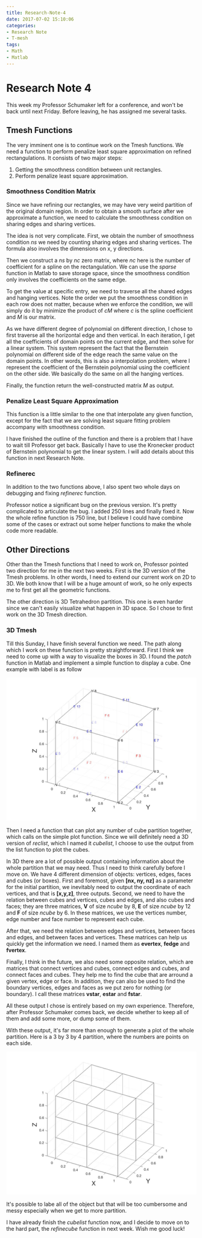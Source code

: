 ```yaml
---
title: Research-Note-4
date: 2017-07-02 15:10:06
categories:
- Research Note
- T-mesh
tags:
- Math
- Matlab
---
```




# Research Note 4 

This week my Professor Schumaker left for a conference, and won't be back until next Friday. Before leaving, he has assigned me several tasks. 

## Tmesh Functions

The very imminent one is to continue work on the Tmesh functions. We need a function to perform penalize least square approximation on refined rectangulations. It consists of two major steps: 

1. Getting the smoothness condition between unit rectangles.
2. Perform penalize least square approximation.

### Smoothness Condition Matrix

Since we have refining our rectangles, we may have very weird partition of the original domain region. In order to obtain a smooth surface after we approximate a function, we need to calculate the smoothness condition on sharing edges and sharing vertices. 

The idea is not very complicate. First, we obtain the number of smoothness condition $ns$ we need by counting sharing edges and sharing vertices. The formula also involves the dimensions on x, y directions. 

Then we construct a $ns$ by $nc$ zero matrix, where $nc$ here is the number of coefficient for a spline on the rectangulation. We can use the *sparse* function in Matlab to save storage space, since the smoothness condition only involves the coefficients on the same edge. 

To get the value at specific entry, we need to traverse all the shared edges and hanging vertices. Note the order we put the smoothness condition in each row does not matter, because when we enforce the condition, we will simply do it by minimize the product of $cM$ where $c$ is the spline coefficient and $M$ is our matrix.

As we have different degree of polynomial on different direction, I chose to first traverse all the horizontal edge and then vertical. In each iteration, I get all the coefficients of domain points on the current edge, and then solve for a linear system. This system represent the fact that the Bernstein polynomial on different side of the edge reach the same value on the domain points. In other words, this is also a interpolation problem, where I represent the coefficient of the Bernstein polynomial using the coefficient on the other side. We basically do the same on all the hanging vertices. 

Finally, the function return the well-constructed matrix $M$ as output.



### Penalize Least Square Approximation

This function is a little similar to the one that interpolate any given function, except for the fact that we are solving least square fitting problem accompany with smoothness condition. 

I have finished the outline of the function and there is a problem that I have to wait till Professor get back. Basically I have to use the Kronecker product of Bernstein polynomial to get the linear system. I will add details about this function in next Research Note.



### Refinerec

In addition to the two functions above, I also spent two whole days on debugging and fixing *refinerec* function. 

Professor notice a significant bug on the previous version. It's pretty complicated to articulate the bug. I added 250 lines and finally fixed it. Now the whole refine function is 750 line, but I believe I could have combine some of the cases or extract out some helper functions to make the whole code more readable.



## Other Directions

Other than the Tmesh functions that I need to work on, Professor pointed two direction for me in the next two weeks. First is the 3D version of the Tmesh problems. In other words, I need to extend our current work on 2D to 3D. We both know that I will be a huge amount of work, so he only expects me to first get all the geometric functions. 

The other direction is 3D Tetrahedron partition. This one is even harder since we can't easily visualize what happen in 3D space. So I chose to first work on the 3D Tmesh direction. 

### 3D Tmesh

Till this Sunday, I have finish several function we need. The path along which I work on these function is pretty straightforward. First I think we need to come up with a way to visualize the boxes in 3D. I found the *patch* function in Matlab and implement a simple function to display a cube. One example with label is as follow

<img src="/images/Research/Tmesh3D/reference.jpg">

Then I need a function that can plot any number of cube partition together, which calls on the simple plot function. Since we will definitely need a 3D version of *reclist*, which I named it *cubelist*, I choose to use the output from the list function to plot the cubes. 

In 3D there are a lot of possible output containing information about the whole partition that we may need. Thus I need to think carefully before I move on. We have 4 different dimension of objects: vertices, edges, faces and cubes (or boxes). First and foremost, given $\textbf{[nx, ny, nz]}$ as a parameter for the initial partition, we inevitably need to output the coordinate of each vertices, and that is $\textbf{[x,y,z]}$, three outputs. Second, we need to have the relation between cubes and vertices, cubes and edges, and also cubes and faces; they are three matrices, **V** of size $ncube$ by 8, **E** of size $ncube$ by 12 and **F** of size $ncube$ by 6. In these matrices, we use the vertices number, edge number and face number to represent each cube. 

After that, we need the relation between edges and vertices, between faces and edges, and between faces and vertices. These matrices can help us quickly get the information we need. I named them as **evertex**, **fedge** and **fvertex**. 

Finally, I think in the future, we also need some opposite relation, which are matrices that connect vertices and cubes, connect edges and cubes, and connect faces and cubes. They help me to find the cube that are arround a given vertex, edge or face. In addition, they can also be used to find the boundary vertices, edges and faces as we put zero for nothing (or boundary). I call these matrices **vstar**, **estar** and **fstar**. 

All these output I chose is entirely based on my own experience. Therefore, after Professor Schumaker comes back, we decide whether to keep all of them and add some more, or dump some of them. 

With these output, it's far more than enough to generate a plot of the whole partition. Here is a 3 by 3 by 4 partition, where the numbers are points on each side.

<img src="/images/Research/Tmesh3D/cube1.jpg">

It's possible to labe all of the object but that will be too cumbersome and messy especially when we get to more partition.

I have already finish the *cubelist* function now, and I decide to move on to the hard part, the *refinecube* function in next week. Wish me good luck!

